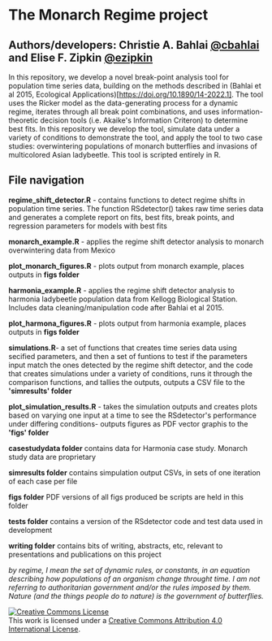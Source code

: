 # The Monarch Regime project

## Authors/developers: Christie A. Bahlai [@cbahlai](https://github.com/cbahlai) and Elise F. Zipkin [@ezipkin](https://github.com/ezipkin)

In this repository, we develop a novel break-point analysis tool for population time series data, building on the methods described in (Bahlai et al 2015, Ecological Applications)[https://doi.org/10.1890/14-2022.1]. The tool uses the Ricker model as the data-generating process for a dynamic regime, iterates through all break point combinations, and uses information-theoretic decision tools (i.e. Akaike's Information Criteron) to determine best fits. In this repository we develop the tool, simulate data under a variety of conditions to demonstrate the tool, and apply the tool to two case studies: overwintering populations of monarch butterflies and invasions of multicolored Asian ladybeetle. This tool is scripted entirely in R.

## File navigation

**regime_shift_detector.R** - contains functions to detect regime shifts in population time series. The function RSdetector() takes raw time series data and generates a complete report on fits, best fits, break points, and regression parameters for models with best fits

**monarch_example.R** - applies the regime shift detector analysis to monarch overwintering data from Mexico

**plot_monarch_figures.R** - plots output from monarch example, places outputs in **figs folder**

**harmonia_example.R** - applies the regime shift detector analysis to harmonia ladybeetle population data from Kellogg Biological Station. Includes data cleaning/manipulation code after Bahlai et al 2015.

**plot_harmona_figures.R** - plots output from harmonia example, places outputs in **figs folder**

**simulations.R**- a set of functions that creates time series data using secified parameters, and then a set of funtions to test if the parameters input match the ones detected by the regime shift detector, and the code that creates simulations under a variety of conditions, runs it through the comparison functions, and tallies the outputs, outputs a CSV file to the **'simresults' folder**

**plot_simulation_results.R** - takes the simulation outputs and creates plots based on varying one input at a time to see the RSdetector's performance under differing conditions- outputs figures as PDF vector graphis to the **'figs' folder**

**casestudydata folder** contains data for Harmonia case study. Monarch study data are proprietary

**simresults folder** contains simpulation output CSVs, in sets of one iteration of each case per file

**figs folder** PDF versions of all figs produced be scripts are held in this folder

**tests folder** contains a version of the RSdetector code and test data used in development

**writing folder** contains bits of writing, abstracts, etc, relevant to presentations and publications on this project








*by regime, I mean the set of dynamic rules, or constants, in an equation describing how populations of an organism change throught time. I am not referring to authoritarian government and/or the rules imposed by them. Nature (and the things people do to nature) is the government of butterflies.*


<a rel="license" href="http://creativecommons.org/licenses/by/4.0/"><img alt="Creative Commons License" style="border-width:0" src="https://i.creativecommons.org/l/by/4.0/88x31.png" /></a><br />This work is licensed under a <a rel="license" href="http://creativecommons.org/licenses/by/4.0/">Creative Commons Attribution 4.0 International License</a>.
